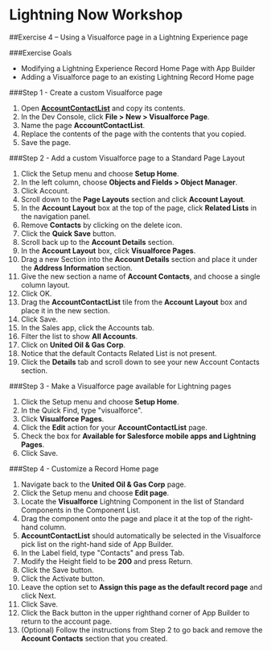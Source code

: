 # Lightning Now Workshop

##Exercise 4 – Using a Visualforce page in a Lightning Experience page

###Exercise Goals

* Modifying a Lightning Experience Record Home Page with App Builder
* Adding a Visualforce page to an existing Lightning Record Home page

###Step 1 - Create a custom Visualforce page
1. Open [**AccountContactList**](https://raw.githubusercontent.com/garazi/LightningNowWorkshop/exercise-4/Snippets/AccountContactList.vfp) and copy its contents.
2. In the Dev Console, click **File > New > Visualforce Page**.
3. Name the page **AccountContactList**.
4. Replace the contents of the page with the contents that you copied.
5. Save the page.

###Step 2 - Add a custom Visualforce page to a Standard Page Layout

1. Click the Setup menu and choose **Setup Home**.
2. In the left column, choose **Objects and Fields > Object Manager**.
3. Click Account.
4. Scroll down to the **Page Layouts** section and click **Account Layout**.
5. In the **Account Layout** box at the top of the page, click **Related Lists** in the navigation panel.
5. Remove **Contacts** by clicking on the delete icon.
6. Click the **Quick Save** button.
7. Scroll back up to the **Account Details** section.
8. In the **Account Layout** box, click **Visualforce Pages**.
9. Drag a new Section into the **Account Details** section and place it under the **Address Information** section.
10. Give the new section a name of **Account Contacts**, and choose a single column layout.
11. Click OK.
12. Drag the **AccountContactList** tile from the **Account Layout** box and place it in the new section.
13. Click Save.
14. In the Sales app, click the Accounts tab.
15. Filter the list to show **All Accounts**.
16. Click on **United Oil & Gas Corp**.
17. Notice that the default Contacts Related List is not present.
18. Click the **Details** tab and scroll down to see your new Account Contacts section.

###Step 3 - Make a Visualforce page available for Lightning pages
1. Click the Setup menu and choose **Setup Home**.
2. In the Quick Find, type "visualforce".
3. Click **Visualforce Pages**.
4. Click the **Edit** action for your **AccountContactList** page.
5. Check the box for **Available for Salesforce mobile apps and Lightning Pages**.
6. Click Save.

###Step 4 - Customize a Record Home page
1. Navigate back to the **United Oil & Gas Corp** page.
2. Click the Setup menu and choose **Edit page**.
2. Locate the **Visualforce** Lightning Component in the list of Standard Components in the Component List.
3. Drag the component onto the page and place it at the top of the right-hand column.
4. **AccountContactList** should automatically be selected in the Visualforce pick list on the right-hand side of App Builder.
5. In the Label field, type "Contacts" and press Tab.
6. Modify the Height field to be **200** and press Return.
7. Click the Save button.
8. Click the Activate button.
9. Leave the option set to **Assign this page as the default record page** and click Next.
10. Click Save.
11. Click the Back button in the upper righthand corner of App Builder to return to the account page.
12. (Optional) Follow the instructions from Step 2 to go back and remove the **Account Contacts** section that you created.
